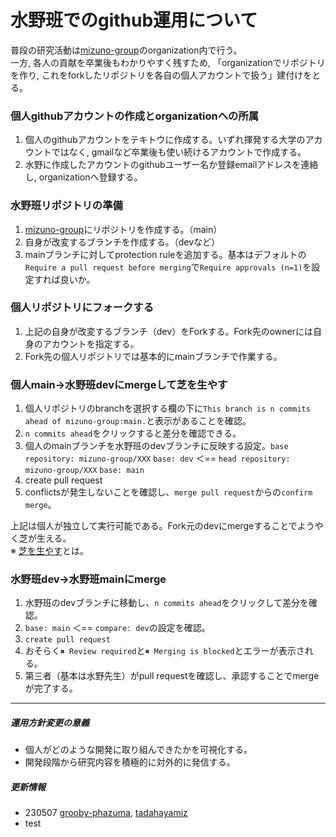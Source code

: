 # 水野班でのgithub運用について
普段の研究活動は[mizuno-group](https://github.com/mizuno-group)のorganization内で行う。  
一方, 各人の貢献を卒業後もわかりやすく残すため, 「organizationでリポジトリを作り, これをforkしたリポジトリを各自の個人アカウントで扱う」建付けをとる。  


### **個人githubアカウントの作成とorganizationへの所属**
1. 個人のgithubアカウントをテキトウに作成する。いずれ揮発する大学のアカウントではなく, gmailなど卒業後も使い続けるアカウントで作成する。  
2. 水野に作成したアカウントのgithubユーザー名か登録emailアドレスを連絡し, organizationへ登録する。  


### **水野班リポジトリの準備**
1. [mizuno-group](https://github.com/mizuno-group)にリポジトリを作成する。（main）  
2. 自身が改変するブランチを作成する。（devなど）  
3. mainブランチに対してprotection ruleを追加する。基本はデフォルトの```Require a pull request before merging```で```Require approvals (n=1)```を設定すれば良いか。  


### **個人リポジトリにフォークする**
1. 上記の自身が改変するブランチ（dev）をForkする。Fork先のownerには自身のアカウントを指定する。  
2. Fork先の個人リポジトリでは基本的にmainブランチで作業する。  


### **個人main→水野班devにmergeして芝を生やす**
1. 個人リポジトリのbranchを選択する欄の下に```This branch is n commits ahead of mizuno-group:main.```と表示があることを確認。  
2. ```n commits ahead```をクリックすると差分を確認できる。  
3. 個人のmainブランチを水野班のdevブランチに反映する設定。```base repository: mizuno-group/XXX``` ```base: dev``` ＜== ```head repository: mizuno-group/XXX``` ```base: main```  
4. create pull request  
5. conflictsが発生しないことを確認し、```merge pull request```からの```confirm merge```。  

上記は個人が独立して実行可能である。Fork元のdevにmergeすることでようやく芝が生える。  
※ [芝を生やす](https://qiita.com/sta/items/2c1f0252a6a9ce5e2087)とは。


### **水野班dev→水野班mainにmerge**
1. 水野班のdevブランチに移動し、```n commits ahead```をクリックして差分を確認。  
2. ```base: main``` ＜== ```compare: dev```の設定を確認。  
3. ```create pull request```  
4. おそらく```✖ Review required```と```✖ Merging is blocked```とエラーが表示される。  
5. 第三者（基本は水野先生）がpull requestを確認し、承認することでmergeが完了する。  


***
##### **運用方針変更の意義**
- 個人がどのような開発に取り組んできたかを可視化する。  
- 開発段階から研究内容を積極的に対外的に発信する。  

##### **更新情報**
- 230507 [grooby-phazuma](https://github.com/groovy-phazuma), [tadahayamiz](https://github.com/tadahayamiz)  
- test  
